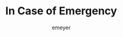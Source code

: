 ---
layout: post
title: "In Case of Emergency"
issue: 33
volume: 1
author:
  - emeyer
image: "https://gallery.mailchimp.com/7e093c5cf4/images/518f9417-7ea7-419f-aeca-8d5f6c21b529.png"
link: "http://us5.campaign-archive1.com/?awesome=no&u=7e093c5cf4&id=51c504cc7e"
---